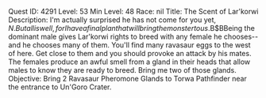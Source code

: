 Quest ID: 4291
Level: 53
Min Level: 48
Race: nil
Title: The Scent of Lar'korwi
Description: I'm actually surprised he has not come for you yet, $N. But all is well, for I have a final plan that will bring the monster to us.$B$BBeing the dominant male gives Lar'korwi rights to breed with any female he chooses--and he chooses many of them. You'll find many ravasaur eggs to the west of here. Get close to them and you should provoke an attack by his mates. The females produce an awful smell from a gland in their heads that allow males to know they are ready to breed. Bring me two of those glands.
Objective: Bring 2 Ravasaur Pheromone Glands to Torwa Pathfinder near the entrance to Un'Goro Crater.
